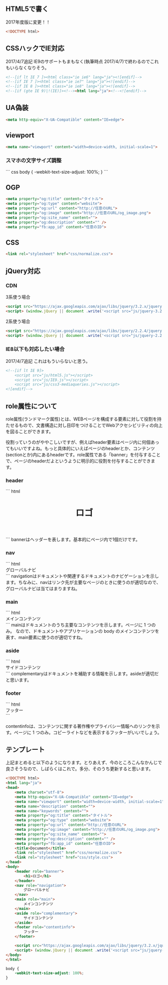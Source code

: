 ## HTML5で書く

2017年度版に変更！！

``` html
<!DOCTYPE html>
```

## CSSハックでIE対応

2017/4/7追記
IE9のサポートもまもなく(執筆時点 2017/4/7)で終わるのでこれもいらなくなりそう。

``` html
<!--[if lt IE 7 ]><html class="ie ie6" lang="ja"><![endif]-->
<!--[if IE 7 ]><html class="ie ie7" lang="ja"><![endif]-->
<!--[if IE 8 ]><html class="ie ie8" lang="ja"><![endif]-->
<!--[if (gte IE 9)|!(IE)]><!--><html lang="ja"><!--<![endif]-->
```

## UA偽装
``` html
<meta http-equiv="X-UA-Compatible" content="IE=edge">
```

## viewport
``` html
<meta name="viewport" content="width=device-width, initial-scale=1">
```


<h3>スマホの文字サイズ調整</h3>
``` css
body {
	  -webkit-text-size-adjust: 100%;
	}
```

## OGP
``` html
<meta property="og:title" content="タイトル">
<meta property="og:type" content="website">
<meta property="og:url" content="http://任意のURL">
<meta property="og:image" content="http://任意のURL/og_image.png">
<meta property="og:site_name" content="">
<meta property="og:description" content="" />
<meta property="fb:app_id" content="任意のID">
```

## CSS
``` html
<link rel="stylesheet" href="css/normalize.css">
```


## jQuery対応
<h3>CDN</h3>

3系使う場合

``` html
<script src="https://ajax.googleapis.com/ajax/libs/jquery/3.2.x/jquery.min.js"></script>
<script> (window.jQuery || document .write('<script src="js/jquery-3.2.x.min.js"><\/script>')); </script>
```

2系使う場合

``` html
<script src="https://ajax.googleapis.com/ajax/libs/jquery/2.2.4/jquery.min.js"></script>
<script> (window.jQuery || document .write('<script src="js/jquery-2.2.4.min.js"><\/script>')); </script>
```

<h3>IE8以下も対応したい場合</h3>

2017/4/7追記
これはもういらないと思う。

``` html
<!--[if lt IE 9]>
	<script src="js/html5.js"></script>
	<script src="js/IE9.js"></script>
	<script src="js/css3-mediaqueries.js"></script>
<![endif]-->
```


## role属性について
role属性(ランドマーク属性)とは、WEBページを構成する要素に対して役割を持たせるもので、文書構造に対し目印をつけることでWebアクセシビリティの向上を図ることができます。

役割っていうのがややこしいですが、例えばheader要素はページ内に何個あってもいいですよね。もっと具体的にいえばページのheaderとか、コンテンツ(sectionとか)内にあるheaderです。role属性である「banner」を付与することで、ページのheaderだよというように明示的に役割を付与することができます。


<h3>header</h3>
``` html
<header role="banner">
	<h1>ロゴ</h1>
</header>
```
bannerはヘッダーを表します。基本的にページ内で1個だけです。

<h3>nav</h3>
``` html
<nav role="navigation">
	グローバルナビ
</nav>
```
navigationはドキュメントや関連するドキュメントのナビゲーションを示します。ちなみに、navはリンク先が主要なページのときに使うのが適切なので、グローバルナビは当てはまりますね。



<h3>main</h3>
``` html
<main role="main">
	メインコンテンツ
</main>
```
mainはドキュメントのうち主要なコンテンツを示します。ページに 1 つのみ。
なので、ドキュメントやアプリケーションの body のメインコンテンツを表す、main要素に使うのが適切ですね。

<h3>aside</h3>
``` html
<aside role="complementary">
	サイドコンテンツ
</aside>
```
complementaryはドキュメントを補助する情報を示します。asideが適切だと思います。

<h3>footer</h3>
``` html
<footer role="contentinfo">
	フッター
</footer>
```

contentinfoは、コンテンツに関する著作権やプライバシー情報へのリンクを示す。ページに 1 つのみ。コピーライトなどを表示するフッターがいいでしょう。


## テンプレート
上記まとめると以下のようになります。とりあえず、今のところこんなかんじで良さそうなので、しばらくはこれで。多分、そのうち更新すると思います。

``` html
<!DOCTYPE html>
<html lang="ja">
<head>
	<meta charset="utf-8">
	<meta http-equiv="X-UA-Compatible" content="IE=edge">
	<meta name="viewport" content="width=device-width, initial-scale=1">
	<meta name="description" content="">
	<meta name="keywords" content="">
	<meta property="og:title" content="タイトル">
	<meta property="og:type" content="website">
	<meta property="og:url" content="http://任意のURL">
	<meta property="og:image" content="http://任意のURL/og_image.png">
	<meta property="og:site_name" content="">
	<meta property="og:description" content="" />
	<meta property="fb:app_id" content="任意のID">
	<title>Document</title>
	<link rel="stylesheet" href="css/normalize.css">
	<link rel="stylesheet" href="css/style.css">
</head>
<body>
	<header role="banner">
		<h1>ロゴ</h1>
	</header>
	<nav role="navigation">
		グローバルナビ
	</nav>
	<main role="main">
		メインコンテンツ
	</main>
	<aside role="complementary">
		サイドコンテンツ
	</aside>
	<footer role="contentinfo">
		フッター
	</footer>

	<script src="https://ajax.googleapis.com/ajax/libs/jquery/3.2.x/jquery.min.js"></script>
	<script> (window.jQuery || document .write('<script src="js/jquery-3.2.x.min.js"><\/script>')); </script>
</body>
</html>
```

``` css
body {
	-webkit-text-size-adjust: 100%;
}
```
